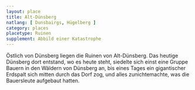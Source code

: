 ```yaml
---
layout: place
title: Alt-Dünsberg
natlang: [ Dunsbairgs, Hügelberg ]
category: places
placetype: Ruinen
supplement: Abbild einer Katastrophe
---
```


Östlich von Dünsberg liegen die Ruinen von Alt-Dünsberg. Das heutige Dünsberg dort entstand, wo es heute steht, siedelte
sich einst eine Gruppe Bauern in den Wäldern von Dünsberg an, bis eines Tages ein gigantischer Erdspalt sich mitten
durch das Dorf zog, und alles zunichtemachte, was die Bauersleute aufgebaut hatten.